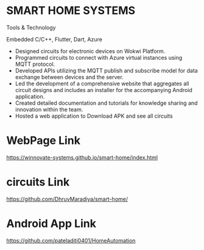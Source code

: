 # SMART HOME SYSTEMS

Tools & Technology

Embedded C/C++, Flutter, Dart, Azure

- Designed circuits for electronic devices on Wokwi Platform.
- Programmed circuits to connect with Azure virtual instances using MQTT protocol.
- Developed APIs utilizing the MQTT publish and subscribe model for data exchange between devices and the server.
- Led the development of a comprehensive website that aggregates all circuit designs and includes an installer for the accompanying Android application.
- Created detailed documentation and tutorials for knowledge sharing and innovation within the team.
- Hosted a web application to Download APK and see all circuits

# WebPage Link

https://winnovate-systems.github.io/smart-home/index.html

# circuits Link

https://github.com/DhruvMaradiya/smart-home/

# Android App Link

https://github.com/pateladiti0401/HomeAutomation



